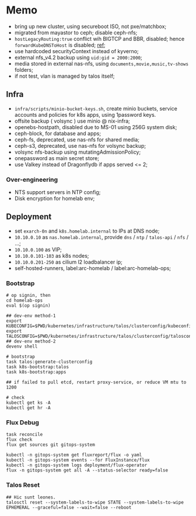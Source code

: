 # Memo

- bring up new cluster, using secureboot ISO, not pxe/matchbox;
- migrated from mayastor to ceph; disable ceph-nfs;
- `hostLegacyRouting:true` conflict wih BIGTCP and BBR, disabled; hence `forwardKubeDNSToHost` is disabled; [ref](https://github.com/siderolabs/talos/issues/10002#issuecomment-2557069620);
- use hardcoded securityContext instead of kyverno;
- external nfs_v4.2 backup using `uid:gid = 2000:2000`;
- media stored in external nas-nfs, using `documents,movie,music,tv-shows` folders;
- if not test, vlan is managed by talos itself;

## Infra

- `infra/scripts/minio-bucket-keys.sh`, create minio buckets, service accounts and policies for k8s apps, using 1password keys.
- offsite backup ( volsync ) use minio @ nix-infra;
- openebs-hostpath, disabled due to MS-01 using 256G system disk;
- ceph-block, for database and apps;
- ceph-fs, deprecated, use nas-nfs for shared media;
- ceph-s3, deprecated, use nas-nfs for volsync backup;
- volsync nfs-backup using mutatingAdmissionPolicy;
- onepassword as main secret store;
- use Valkey instead of Dragonflydb if apps served <= 2;

### Over-engineering

- NTS support servers in NTP config;
- Disk encryption for homelab env;

## Deployment

- set `exarch-0n` and `k8s.homelab.internal` to IPs at DNS node;
- `10.10.0.10` as `nas.homelab.internal`, provide `dns` / `ntp` / `talos-api` / `nfs` / ...;
- `10.10.0.100` as VIP;
- `10.10.0.101-103` as k8s nodes;
- `10.10.0.201-250` as cilium l2 loadbalancer ip;
- self-hosted-runners, label:arc-homelab / label:arc-homelab-ops;

### Bootstrap

```shell
# op signin, then
cd homelab-ops
eval $(op signin)

## dev-env method-1
export KUBECONFIG=$PWD/kubernetes/infrastructure/talos/clusterconfig/kubeconfig
export TALOSCONFIG=$PWD/kubernetes/infrastructure/talos/clusterconfig/talosconfig
## dev-env method-2
devenv shell

# bootstrap
task talos:generate-clusterconfig
task k8s-bootstrap:talos
task k8s-bootstrap:apps

## if failed to pull etcd, restart proxy-service, or reduce VM mtu to 1200

# check
kubectl get ks -A
kubectl get hr -A
```

### Flux Debug

```shell
task reconcile
flux check
flux get sources git gitops-system

kubectl -n gitops-system get fluxreport/flux -o yaml
kubectl -n gitops-system events --for FluxInstance/flux
kubectl -n gitops-system logs deployment/flux-operator
flux -n gitops-system get all -A --status-selector ready=false

```

### Talos Reset

```shell
## Hic sunt leones.
talosctl reset --system-labels-to-wipe STATE --system-labels-to-wipe EPHEMERAL --graceful=false --wait=false --reboot
```
